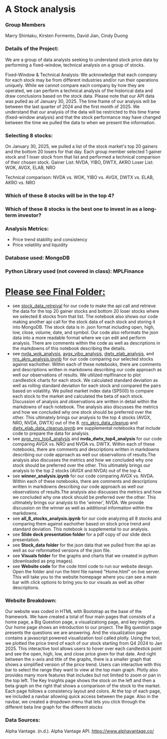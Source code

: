 # A Stock analysis

### Group Members
Marry Shintaku, Kirsten Formento, David Jian, Cindy Duong

### Details of the Project:
We are a group of data analysts seeking to understand stock price data by performing a fixed-window, technical analysis on a group of stocks. 

Fixed-Window & Technical Analysis:
We acknowledge that each company for each stock may be from different industries and/or run their operations uniquely. While we cannot compare each company by how they are operated, we can perform a technical analysis of the historical data and draw conclusions based on the stock data. Please note that our API data was pulled as of January 30, 2025. The time frame of our analysis will be between the last quarter of 2024 and the first month of 2025. We understand that our analysis of the data will be restricted to this time frame (fixed-window analysis) and that the stock performance may have changed between the time we pulled the data to when we present the information. 

### Selecting 8 stocks:
On January 30, 2025, we pulled a list of the stock market's top 20 gainers and the bottom 20 losers for that day. Each group member selected 1 gainer stock and 1 loser stock from that list and performed a technical comparison of their chosen stock.
Gainer List: NVDA, YIBO, DWTX, AKRO
Loser List: WOK, AVGX, ELAB, NRO

Technical comparison: NVDA vs. WOK, YIBO vs. AVGX, DWTX vs. ELAB, AKRO vs. NRO

### Which of these 8 stocks will be in the top 4?
### Which of these 8 stocks is the best one to invest in as a long-term investor?
### Analysis Metrics:
- Price trend stability and consistency
- Price volatility and liquidity

### Database used: MongoDB
### Python Library used (not covered in class): MPLFinance 

# <ins> Please see Final Folder: </ins>
- see [stock_data_retreival](https://github.com/cindyd97/A_Stock_Analysis/blob/main/Final%20Folder/stock_data_retrieval.ipynb) for our code to make the api call and retrieve the data for the top 20 gainer stocks and bottom 20 loser stocks where we selected 8 stocks from that list. The notebook also shows our code making another api call for the stock data of each stock and storing it into MongoDB. The stock data is in .json format including open, high, low, close, volume, date, and symbol. Our code also reformats the json data into a more readable format where we can edit and perform analysis. There are comments within the code as well as descriptions in the markdowns of this notebook describing the details.
- see [nvda_wok_analysis](https://github.com/cindyd97/A_Stock_Analysis/blob/main/Final%20Folder/nvda_wok_analysis.ipynb), [avgx_yibo_analysis](https://github.com/cindyd97/A_Stock_Analysis/blob/main/Final%20Folder/avgx_yibo_analysis.ipynb), [dwtx_elab_analysis](https://github.com/cindyd97/A_Stock_Analysis/blob/main/Final%20Folder/dwtx_elab_analysis.ipynb), and [nro_akro_analysis.ipynb](https://github.com/cindyd97/A_Stock_Analysis/blob/main/Final%20Folder/nro_akro_analysis.ipynb) for our code comparing our selected stocks against eachother. Within each of these notebooks, there are comments and descriptions written in markdowns describing our code approach as well our observations of results. We utilized mplfinance to plot candlestick charts for each stock. We calculated standard deviation as well as rolling standard deviation for each stock and compared the pairs based on volatility. We pulled market index data (SP500) to compare each stock to the market and calculated the beta of each stock. Discussion of analysis and observations are written in detail within the markdowns of each notebook. The analysis also discusses the metrics and how we concluded why one stock should be preferred over the other. This ultimately brings our analysis to the top 4 stocks (AVGX, NRO, NVDA, DWTX) out of the 8. [nro_akro_data_cleanup](https://github.com/cindyd97/A_Stock_Analysis/blob/main/Final%20Folder/nro_akro_data_cleanup.ipynb) and [dwtx_elab_data_cleanup.ipynb](https://github.com/cindyd97/A_Stock_Analysis/blob/main/Final%20Folder/dwtx_elab_data_cleanup.ipynb) are supplemental notebooks that include code to prepare the data for analysis.
- see [avgx_nro_top4_analysis](https://github.com/cindyd97/A_Stock_Analysis/blob/main/Final%20Folder/avgx_nro_top4_analysis.ipynb) and **nvda_dwtx_top4_analysis** for our code comparing AVGX vs. NRO and NVDA vs. DWTX. Within each of these notebooks, there are comments and descriptions written in markdowns describing our code approach as well our observations of results.The analysis also discusses the metrics and how we concluded why one stock should be preferred over the other. This ultimately brings our analysis to the top 2 stocks (AVGX and NVDA) out of the top 4.
- see **winner_analysis.ipynb** for our code comparing AVGX vs. NVDA. Within each of these notebooks, there are comments and descriptions written in markdowns describing our code approach as well our observations of results.The analysis also discusses the metrics and how we concluded why one stock should be preferred over the other. This ultimately brings our analysis to the 'winner', NVDA. We provide discussion on the winner as well as additional information within the markdowns.
- see **all_8_stocks_analysis.ipynb** for our code analyzing all 8 stocks and comparing them against eachother based on stock price trend and standard deviation. This notebook is supplemental to our analysis.
- see **Slide deck presentation folder** for a pdf copy of our slide deck presentation.
- see **Stock_data folder** for the json data that we pulled from the api as well as our reformatted versions of the json file.
- see **Visuals folder** for the graphs and charts that we created in python (downloaded as png images).
- see **Website code** for the code html code to run our website design. Open the folder and run the html file named "Home.html" on live server. This will take you to the website homepage where you can see a main bar with click options to bring you to our visuals as well as other descriptions.
  
### Website Breakdown: 
Our website was coded in HTML with Bootstrap as the base of the framework. We have created a total of four main pages that consists of a home page, a Big Question page, a visualizationg page, and key insights. Our home page shows an introduction to our project. The Big question page presents the questions we are answering. And the visualization page contains a javascript powered visualization tool called plotly. Using the tool, we plotted the price trend of each of our stock starting from Q4 2024 to Jan 2025. This interactive tool allows users to hover over each candlestick point and see the open, high, low, and close price given for that date. And right between the x-axis and title of the graphs, there is a smaller graph that shows a simplified version of the price trend. Users can interactive with this bar to select the range they want to view at the top main graph. Plotly also provides many more features that includes but not limited to zoom or pan in the top left. The Key Insights page shows the stock on the left and then a beta graph on the right that shows a comparison of the stock to the market. Each page follows a consistency layout and colors. At the top of each page, we included a navbar allowing quick access between the page. Also in the navbar, we created a dropdown menu that lets you click through the different beta line graph for the different stocks

### Data Sources:
Alpha Vantage. (n.d.). Alpha Vantage API. https://www.alphavantage.co/
